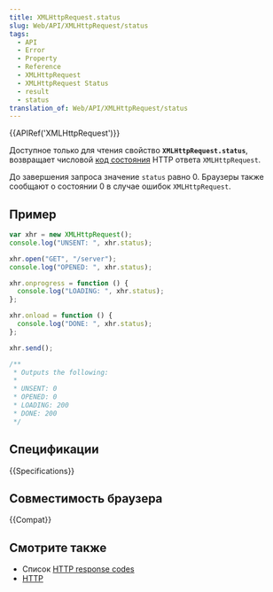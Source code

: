 ```yaml
---
title: XMLHttpRequest.status
slug: Web/API/XMLHttpRequest/status
tags:
  - API
  - Error
  - Property
  - Reference
  - XMLHttpRequest
  - XMLHttpRequest Status
  - result
  - status
translation_of: Web/API/XMLHttpRequest/status
---
```


{{APIRef('XMLHttpRequest')}}

Доступное только для чтения свойство **`XMLHttpRequest.status`**, возвращает числовой [код состояния](/ru/docs/Web/HTTP/Status) HTTP ответа `XMLHttpRequest`.

До завершения запроса значение `status` равно 0. Браузеры также сообщают о состоянии 0 в случае ошибок `XMLHttpRequest`.

## Пример

```js
var xhr = new XMLHttpRequest();
console.log("UNSENT: ", xhr.status);

xhr.open("GET", "/server");
console.log("OPENED: ", xhr.status);

xhr.onprogress = function () {
  console.log("LOADING: ", xhr.status);
};

xhr.onload = function () {
  console.log("DONE: ", xhr.status);
};

xhr.send();

/**
 * Outputs the following:
 *
 * UNSENT: 0
 * OPENED: 0
 * LOADING: 200
 * DONE: 200
 */
```

## Спецификации

{{Specifications}}

## Совместимость браузера

{{Compat}}

## Смотрите также

- Список [HTTP response codes](/ru/docs/Web/HTTP/Response_codes)
- [HTTP](/ru/docs/Web/HTTP)
